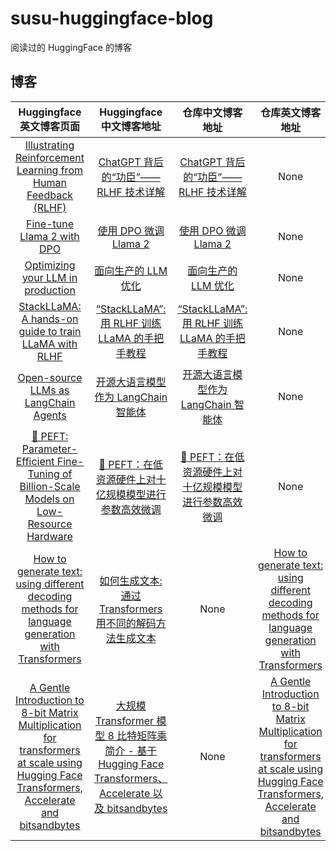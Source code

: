 # susu-huggingface-blog

阅读过的 HuggingFace 的博客

## 博客

|Huggingface 英文博客页面|Huggingface 中文博客地址|仓库中文博客地址|仓库英文博客地址|
|:-:|:-:|:-:|:-:|
|[Illustrating Reinforcement Learning from Human Feedback (RLHF)](https://huggingface.co/blog/rlhf)|[ChatGPT 背后的“功臣”——RLHF 技术详解](https://huggingface.co/blog/zh/rlhf)|[ChatGPT 背后的“功臣”——RLHF 技术详解](./zh/00001_rlhf.md)|None|
|[Fine-tune Llama 2 with DPO](https://huggingface.co/blog/dpo-trl)|[使用 DPO 微调 Llama 2](https://huggingface.co/blog/zh/dpo-trl)|[使用 DPO 微调 Llama 2](./zh/00002_dpo-trl.md)|None|
|[Optimizing your LLM in production](https://huggingface.co/blog/optimize-llm)|[面向生产的 LLM 优化](https://huggingface.co/blog/zh/optimize-llm)|[面向生产的 LLM 优化](./zh/00003_optimize-llm.md)|None|
|[StackLLaMA: A hands-on guide to train LLaMA with RLHF](https://huggingface.co/blog/stackllama)|[“StackLLaMA”: 用 RLHF 训练 LLaMA 的手把手教程](https://huggingface.co/blog/zh/stackllama)|[“StackLLaMA”: 用 RLHF 训练 LLaMA 的手把手教程](./zh/00004_stackllama.md)|None|
|[Open-source LLMs as LangChain Agents](https://huggingface.co/blog/open-source-llms-as-agents)|[开源大语言模型作为 LangChain 智能体](https://huggingface.co/blog/zh/open-source-llms-as-agents)|[开源大语言模型作为 LangChain 智能体](./zh/00005_open-source-llms-as-agents.md)|None|
|[🤗 PEFT: Parameter-Efficient Fine-Tuning of Billion-Scale Models on Low-Resource Hardware](https://huggingface.co/blog/peft)|[🤗 PEFT：在低资源硬件上对十亿规模模型进行参数高效微调](https://huggingface.co/blog/zh/peft)|[🤗 PEFT：在低资源硬件上对十亿规模模型进行参数高效微调](./zh/00006_peft.md)|None|
|[How to generate text: using different decoding methods for language generation with Transformers](https://huggingface.co/blog/how-to-generate)|[如何生成文本: 通过 Transformers 用不同的解码方法生成文本](https://huggingface.co/blog/zh/how-to-generate)|None|[How to generate text: using different decoding methods for language generation with Transformers](en/00007_how-to-generate.md)|
|[A Gentle Introduction to 8-bit Matrix Multiplication for transformers at scale using Hugging Face Transformers, Accelerate and bitsandbytes](https://huggingface.co/blog/hf-bitsandbytes-integration)|[大规模 Transformer 模型 8 比特矩阵乘简介 - 基于 Hugging Face Transformers、Accelerate 以及 bitsandbytes](https://huggingface.co/blog/zh/hf-bitsandbytes-integration)|None|[A Gentle Introduction to 8-bit Matrix Multiplication for transformers at scale using Hugging Face Transformers, Accelerate and bitsandbytes](en/00008_hf-bitsandbytes-integration.md)|